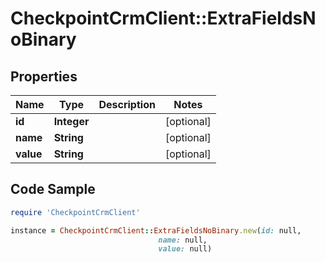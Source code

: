 # CheckpointCrmClient::ExtraFieldsNoBinary

## Properties

Name | Type | Description | Notes
------------ | ------------- | ------------- | -------------
**id** | **Integer** |  | [optional] 
**name** | **String** |  | [optional] 
**value** | **String** |  | [optional] 

## Code Sample

```ruby
require 'CheckpointCrmClient'

instance = CheckpointCrmClient::ExtraFieldsNoBinary.new(id: null,
                                 name: null,
                                 value: null)
```


